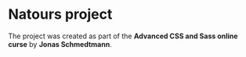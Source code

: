 # Natours project

The project was created as part of the **Advanced CSS and Sass online curse** by **Jonas Schmedtmann**.
